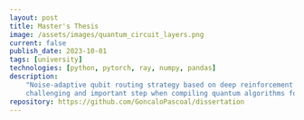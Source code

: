 ```yaml
---
layout: post
title: Master's Thesis
image: /assets/images/quantum_circuit_layers.png
current: false
publish_date: 2023-10-01
tags: [university]
technologies: [python, pytorch, ray, numpy, pandas]
description:
    "Noise-adaptive qubit routing strategy based on deep reinforcement learning. Qubit routing is a 
    challenging and important step when compiling quantum algorithms for realistic architectures."
repository: https://github.com/GoncaloPascoal/dissertation
---
```

